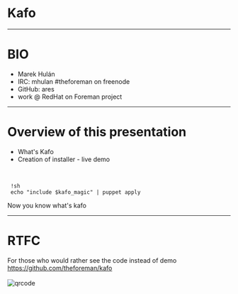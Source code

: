 # Kafo

---

# BIO

* Marek Hulán
* IRC: mhulan #theforeman on freenode
* GitHub: ares
* work @ RedHat on Foreman project

---

# Overview of this presentation
* What's Kafo
* Creation of installer - live demo

<br />

     !sh
     echo "include $kafo_magic" | puppet apply

Now you know what's kafo

---

# RTFC

For those who would rather see the code instead of demo
https://github.com/theforeman/kafo
<br />
<br />
![qrcode](qrcode.png)


